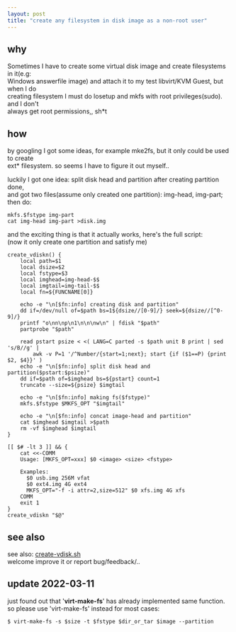 ```yaml
---
layout: post
title: "create any filesystem in disk image as a non-root user"
---
```


## why
Sometimes I have to create some virtual disk image and create filesystems in it(e.g:  
Windows answerfile image) and attach it to my test libvirt/KVM Guest, but when I do  
creating filesystem I must do losetup and mkfs with root privileges(sudo). and I don't  
always get root permissions,, sh\*t  

## how
by googling I got some ideas, for example mke2fs, but it only could be used to create  
ext* filesystem. so seems I have to figure it out myself..  

luckily I got one idea: split disk head and partition after creating partition done,  
and got two files(assume only created one partition): img-head, img-part; then do:  
```
mkfs.$fstype img-part
cat img-head img-part >disk.img
```

and the exciting thing is that it actually works, here's the full script:  
(now it only create one partition and satisfy me)  
```
create_vdiskn() {
	local path=$1
	local dsize=$2
	local fstype=$3
	local imghead=img-head-$$
	local imgtail=img-tail-$$
	local fn=${FUNCNAME[0]}

	echo -e "\n[$fn:info] creating disk and partition"
	dd if=/dev/null of=$path bs=1${dsize//[0-9]/} seek=${dsize//[^0-9]/}
	printf "o\nn\np\n1\n\n\nw\n" | fdisk "$path"
	partprobe "$path"

	read pstart psize < <( LANG=C parted -s $path unit B print | sed 's/B//g' |
		awk -v P=1 '/^Number/{start=1;next}; start {if ($1==P) {print $2, $4}}' )
	echo -e "\n[$fn:info] split disk head and partition($pstart:$psize)"
	dd if=$path of=$imghead bs=${pstart} count=1
	truncate --size=${psize} $imgtail

	echo -e "\n[$fn:info] making fs($fstype)"
	mkfs.$fstype $MKFS_OPT "$imgtail"

	echo -e "\n[$fn:info] concat image-head and partition"
	cat $imghead $imgtail >$path
	rm -vf $imghead $imgtail
}

[[ $# -lt 3 ]] && {
	cat <<-COMM
	Usage: [MKFS_OPT=xxx] $0 <image> <size> <fstype>

	Examples:
	  $0 usb.img 256M vfat
	  $0 ext4.img 4G ext4
	  MKFS_OPT="-f -i attr=2,size=512" $0 xfs.img 4G xfs
	COMM
	exit 1
}
create_vdiskn "$@"
```

## see also
see also: [create-vdisk.sh](https://github.com/tcler/kiss-vm-ns/blob/master/utils/create-vdisk.sh)  
welcome improve it or report bug/feedback/..

## update 2022-03-11
just found out that '**virt-make-fs**' has already implemented same function.  
so please use 'virt-make-fs' instead for most cases:  
```
$ virt-make-fs -s $size -t $fstype $dir_or_tar $image --partition
```
